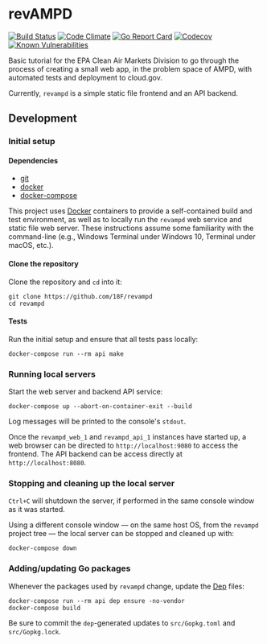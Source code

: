 # revAMPD

[![Build Status][badge_ci]][5] [![Code Climate][badge_cc]][7] [![Go Report Card][badge_rc]][9] [![Codecov][badge_cov]][8] [![Known Vulnerabilities][badge_snyk]][6]

Basic tutorial for the EPA Clean Air Markets Division to go through the process of creating a small web app, in the problem space of AMPD, with automated tests and deployment to cloud.gov.

Currently, `revampd` is a simple static file frontend and an API backend.

## Development

### Initial setup

#### Dependencies

- [git][1]
- [docker][2]
- [docker-compose][3]

This project uses [Docker][2] containers to provide a self-contained build and test environment, as well as to locally run the `revampd` web service and static file web server. These instructions assume some familiarity with the command-line (e.g., Windows Terminal under Windows 10, Terminal under macOS, etc.).

#### Clone the repository

Clone the repository and `cd` into it:

```shell
git clone https://github.com/18F/revampd
cd revampd
```

#### Tests

Run the initial setup and ensure that all tests pass locally:

```shell
docker-compose run --rm api make
```

### Running local servers

Start the web server and backend API service:

```shell
docker-compose up --abort-on-container-exit --build
```

Log messages will be printed to the console's `stdout`.

Once the `revampd_web_1` and `revampd_api_1` instances have started up, a web browser can be directed to `http://localhost:9080` to access the frontend. The API backend can be access directly at `http://localhost:8080`.

### Stopping and cleaning up the local server

`Ctrl+C` will shutdown the server, if performed in the same console window as it was started. 

Using a different console window — on the same host OS, from the `revampd` project tree — the local server can be stopped and cleaned up with:
```shell
docker-compose down
```

### Adding/updating Go packages

Whenever the packages used by `revampd` change, update the [Dep][4] files:

```shell
docker-compose run --rm api dep ensure -no-vendor
docker-compose build
```

Be sure to commit the `dep`-generated updates to `src/Gopkg.toml` and `src/Gopkg.lock`.


[badge_ci]: https://circleci.com/gh/18F/revampd.svg?style=shield
[badge_snyk]: https://user-images.githubusercontent.com/37100189/64040853-cb2bb580-cb12-11e9-9312-bbc63f2c3d2c.png
[badge_cc]: https://codeclimate.com/github/18F/revampd/badges/gpa.svg
[badge_cov]: https://codecov.io/gh/18F/revampd/branch/develop/graph/badge.svg
[badge_rc]: https://goreportcard.com/badge/github.com/18F/revampd
[1]: https://git-scm.com/
[2]: https://docker.com
[3]: https://docs.docker.com/compose
[4]: https://golang.github.io/dep/
[5]: https://circleci.com/gh/18F/revampd
[6]: https://app.snyk.io/org/revampd/projects
[7]: https://codeclimate.com/github/18F/revampd
[8]: https://codecov.io/gh/18F/revampd
[9]: https://goreportcard.com/report/github.com/18F/revampd
